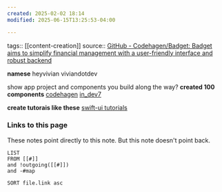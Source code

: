 ```yaml
---
created: 2025-02-02 18:14
modified: 2025-06-15T13:25:53-04:00

---
```

tags:: [[content-creation]]
source::
[GitHub - Codehagen/Badget: Badget aims to simplify financial management with a user-friendly interface and robust backend](https://github.com/codehagen/Badget?tab=readme-ov-file)

**namese**
heyvivian
viviandotdev

show app project and components you build along the way?
**created 100 components**
[codehagen](https://x.com/codehagen)
[in_dev7](https://x.com/intent/follow?screen_name=ln_dev7)

**create tutorais like these**
[swift-ui tutorials](https://x.com/sucodeee)

### Links to this page
These notes point directly to this note. But this note doesn't point back.
```dataview
LIST
FROM [[#]]
and !outgoing([[#]])
and -#map

SORT file.link asc
```
